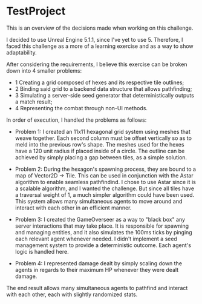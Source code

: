 # TestProject

This is an overview of the decisions made when working on this challenge.

I decided to use Unreal Engine 5.1.1, since I've yet to use 5. Therefore, I faced this challenge as a more of a learning exercise and as a way to show adaptability.

After considering the requirements, I believe this exercise can be broken down into 4 smaller problems:

* 1 Creating a grid composed of hexes and its respective tile outlines;
* 2 Binding said grid to a backend data structure that allows pathfinding;
* 3 Simulating a server-side seed generator that deterministically outputs a match result;
* 4 Representing the combat through non-UI methods.

In order of execution, I handled the problems as follows:

* Problem 1:
I created an 11x11 hexagonal grid system using meshes that weave together. Each second column must be offset
vertically so as to meld into the previous row's shape. 
The meshes used for the hexes have a 120 unit radius if placed inside of a circle.
The outline can be achieved by simply placing a gap between tiles, as a simple solution.

* Problem 2:
During the hexagon's spawning process, they are bound to a map of Vector2D -> Tile.
This can be used in conjunction with the Astar algorithm to enable seamless pathfindind.
I chose to use Astar since it is a scalable algorithm, and I wanted the challenge. But since all tiles have a traversal weight of 1,
a much simpler algorithm could have been used. This system allows many simultaneous agents to move around and interact with each other
in an efficient manner.

* Problem 3:
I created the GameOverseer as a way to "black box" any server interactions that may take place. It is responsible for
spawning and managing entities, and it also simulates the 100ms ticks by pinging each relevant agent whenever needed.
I didn't implement a seed management system to provide a deterministic outcome. Each agent's logic is handled here.

* Problem 4:
I represented damage dealt by simply scaling down the agents in regards to their maximum HP whenever they were dealt damage.

The end result allows many simultaneous agents to pathfind and interact with each other, each with slightly randomized stats.





